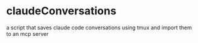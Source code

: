 # claudeConversations
a script that saves claude code conversations using tmux and import them to an mcp server

